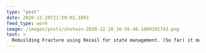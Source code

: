 ```yaml
---
type: "post"
date: 2020-12-28T21:59:03.189Z
feed_type: work
image: /images/posts/shotwin-2020-12-28_16-56-46-1609192743.png
text: >
  Rebuilding Fracture using Recoil for state management. (So far) it makes it a lot easier to have readouts of state (like position, camera) in their own component clear of the visualization components tree. 
---
```

